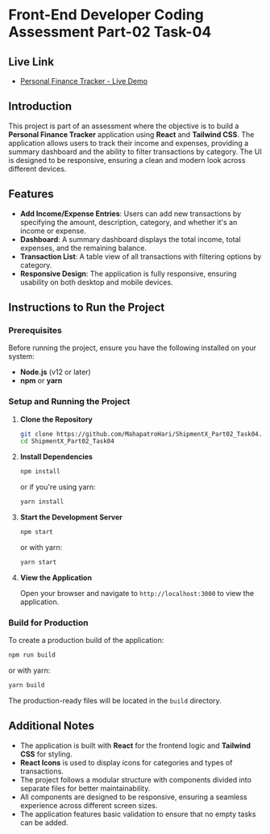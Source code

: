 
# Front-End Developer Coding Assessment Part-02 Task-04

## Live Link

- [Personal Finance Tracker - Live Demo](https://expensedairy.netlify.app/)


## Introduction

This project is part of an assessment where the objective is to build a **Personal Finance Tracker** application using **React** and **Tailwind CSS**. The application allows users to track their income and expenses, providing a summary dashboard and the ability to filter transactions by category. The UI is designed to be responsive, ensuring a clean and modern look across different devices.

## Features

- **Add Income/Expense Entries**: Users can add new transactions by specifying the amount, description, category, and whether it's an income or expense.
- **Dashboard**: A summary dashboard displays the total income, total expenses, and the remaining balance.
- **Transaction List**: A table view of all transactions with filtering options by category.
- **Responsive Design**: The application is fully responsive, ensuring usability on both desktop and mobile devices.

## Instructions to Run the Project

### Prerequisites

Before running the project, ensure you have the following installed on your system:

- **Node.js** (v12 or later)
- **npm** or **yarn**

### Setup and Running the Project

1. **Clone the Repository**

   ```bash
   git clone https://github.com/MahapatroHari/ShipmentX_Part02_Task04.git
   cd ShipmentX_Part02_Task04
   ```

2. **Install Dependencies**

   ```bash
   npm install
   ```

   or if you're using yarn:

   ```bash
   yarn install
   ```

3. **Start the Development Server**

   ```bash
   npm start
   ```

   or with yarn:

   ```bash
   yarn start
   ```

4. **View the Application**

   Open your browser and navigate to `http://localhost:3000` to view the application.

### Build for Production

To create a production build of the application:

```bash
npm run build
```

or with yarn:

```bash
yarn build
```

The production-ready files will be located in the `build` directory.

## Additional Notes

- The application is built with **React** for the frontend logic and **Tailwind CSS** for styling.
- **React Icons** is used to display icons for categories and types of transactions.
- The project follows a modular structure with components divided into separate files for better maintainability.
- All components are designed to be responsive, ensuring a seamless experience across different screen sizes.
- The application features basic validation to ensure that no empty tasks can be added.